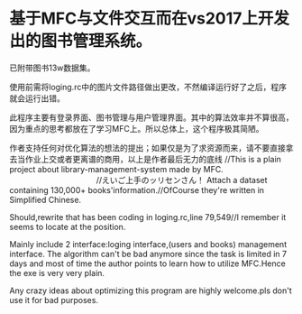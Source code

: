 # 基于MFC与<txt>文件交互而在vs2017上开发出的图书管理系统。
  
  已附带图书13w数据集。
  
  使用前需将loging.rc中的图片文件路径做出更改，不然编译运行好了之后，程序就会运行出错。
  
  此程序主要有登录界面、图书管理与用户管理界面。其中的算法效率并不算很高，因为重点的思考都放在了学习MFC上。所以总体上，这个程序极其简陋。
  
  作者支持任何对优化算法的想法的提出；如果仅是为了求资源而来，请不要直接拿去当作业上交或者更离谱的商用，以上是作者最后无力的底线
 //This is a plain project about library-management-system made by MFC.
　　　　　　　　　　　//えいご上手のッリセンさん！
  Attach a dataset containing 130,000+ books'information.//OfCourse they're written in Simplified Chinese.
  
  Should,rewrite <the root of the img file> that has been coding in loging.rc,line 79,549//I remember it seems to locate at the position.
  
  Mainly include 2 interface:loging interface,(users and books) management interface. The algorithm can't be bad anymore since the task is limited in 7 days and most of time the     author points to learn how to utilize MFC.Hence the exe is very very plain.
  
  Any crazy ideas about optimizing this program are highly welcome.pls don't use it for bad purposes.
  
  
  
